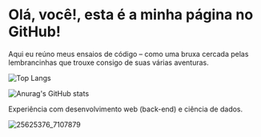# Olá, você!, esta é a minha página no GitHub!

Aqui eu reúno meus ensaios de código – como uma bruxa cercada pelas lembrancinhas que trouxe consigo de suas várias aventuras.

![Top Langs](https://github-readme-stats.vercel.app/api/top-langs/?username=MarceleLouiseSAra&layout=compact)

![Anurag's GitHub stats](https://github-readme-stats.vercel.app/api?username=MarceleLouiseSAra&show_icons=true&theme=dracula)

Experiência com desenvolvimento web (back-end) e ciência de dados.

![25625376_7107879](https://github.com/user-attachments/assets/a16661e2-6d8a-4e3e-9926-65e62c3d517b)
